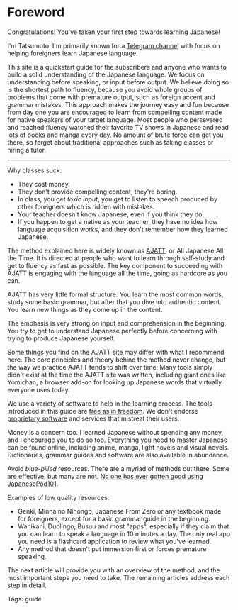 # Foreword

Congratulations! You've taken your first step towards learning Japanese!

I'm Tatsumoto. I'm primarily known for a [Telegram channel](https://t.me/ajatt_tools)
with focus on helping foreigners learn Japanese language.

This site is a quickstart guide for the subscribers
and anyone who wants to build a solid understanding of the Japanese language.
We focus on understanding before speaking, or input before output.
We believe doing so is the shortest path to fluency,
because you avoid whole groups of problems that come with premature output,
such as foreign accent and grammar mistakes.
This approach makes the journey easy and fun
because from day one you are encouraged to learn from compelling content
made for native speakers of your target language.
Most people who persevered and reached fluency
watched their favorite TV shows in Japanese
and read lots of books and manga every day.
No amount of brute force can get you there,
so forget about traditional approaches such as taking classes or hiring a tutor.

****

Why classes suck:
* They cost money.
* They don't provide compelling content, they're boring.
* In class, you get *toxic input*,
you get to listen to speech produced by other foreigners which is ridden with mistakes.
* Your teacher doesn't know Japanese, even if you think they do.
* If you happen to get a native as your teacher,
they have no idea how language acquisition works,
and they don't remember how they learned Japanese.

The method explained here is widely known as
[AJATT](faq.html#whats-ajatt),
or All Japanese All the Time.
It is directed at people who want to learn through self-study
and get to fluency as fast as possible.
The key component to succeeding with AJATT is engaging with the language all the time,
going as hardcore as you can.

AJATT has very little formal structure.
You learn the most common words, study some basic grammar,
but after that you dive into authentic content.
You learn new things as they come up in the content.

The emphasis is very strong on input and comprehension in the beginning.
You try to get to understand Japanese perfectly
before concerning with trying to produce Japanese yourself.

Some things you find on the AJATT site may differ with what I recommend here.
The core principles and theory behind the method never change,
but the way we practice AJATT tends to shift over time.
Many tools simply didn't exist at the time the AJATT site was written,
including giant ones like Yomichan, a browser add-on for looking up Japanese words
that virtually everyone uses today.

We use a variety of software to help in the learning process.
The tools introduced in this guide are
[free as in freedom](https://www.gnu.org/philosophy/free-sw.html).
We don't endorse
[proprietary software](https://www.gnu.org/proprietary/proprietary.html)
and services that mistreat their users.

Money is a concern too.
I learned Japanese without spending any money, and I encourage you to do so too.
Everything you need to master Japanese can be found online,
including anime, manga, light novels and visual novels.
Dictionaries, grammar guides and software are also available in abundance.

Avoid *blue-pilled* resources.
There are a myriad of methods out there.
Some are effective, but many are not.
[No one has ever gotten good using JapanesePod101](https://www.youtube.com/watch?v=ikm_gL7-mZs).

Examples of low quality resources:
* Genki, Minna no Nihongo, Japanese From Zero or any textbook made for foreigners,
except for a basic grammar guide in the beginning.
* Wanikani, Duolingo, Busuu and most "apps",
especially if they claim that you can learn to speak a language in 10 minutes a day.
The only real app you need is a flashcard application to review what you've learned.
* Any method that doesn't put immersion first or forces premature speaking.

The next article will provide you with an overview of the method,
and the most important steps you need to take.
The remaining articles address each step in detail.

Tags: guide
